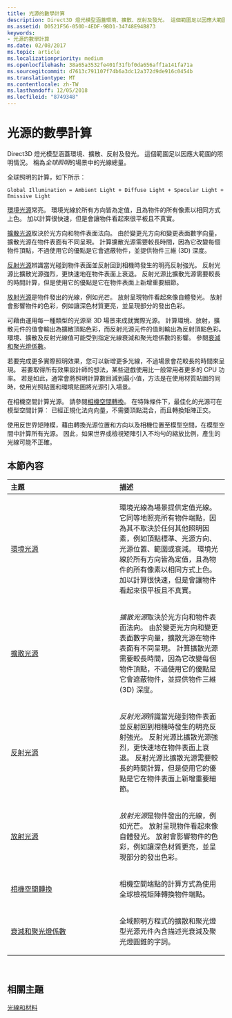 ```yaml
---
title: 光源的數學計算
description: Direct3D 燈光模型涵蓋環境、擴散、反射及發光。 這個範圍足以因應大範圍的照明情況。 稱為全球照明的場景中的光線總量。
ms.assetid: D0521F56-050D-4EDF-9BD1-34748E94B873
keywords:
- 光源的數學計算
ms.date: 02/08/2017
ms.topic: article
ms.localizationpriority: medium
ms.openlocfilehash: 38a65a3532fe401f31fbf0da656aff1a141fa71a
ms.sourcegitcommit: d7613c791107f74b6a3dc12a372d9de916c0454b
ms.translationtype: MT
ms.contentlocale: zh-TW
ms.lasthandoff: 12/05/2018
ms.locfileid: "8749348"
---
```

# <a name="mathematics-of-lighting"></a>光源的數學計算


Direct3D 燈光模型涵蓋環境、擴散、反射及發光。 這個範圍足以因應大範圍的照明情況。 稱為*全球照明*的場景中的光線總量。

全球照明的計算，如下所示︰

```
Global Illumination = Ambient Light + Diffuse Light + Specular Light + Emissive Light 
```

[環境光源](ambient-lighting.md)常亮。 環境光線於所有方向皆為定值，且為物件的所有像素以相同方式上色。 加以計算很快速，但是會讓物件看起來很平板且不真實。

[擴散光源](diffuse-lighting.md)取決於光方向和物件表面法向。 由於變更光方向和變更表面數字向量，擴散光源在物件表面有不同呈現。 計算擴散光源需要較長時間，因為它改變每個物件頂點，不過使用它的優點是它會遮蔽物件，並提供物件三維 (3D) 深度。

[反射光源](specular-lighting.md)辨識當光碰到物件表面並反射回到相機時發生的明亮反射強光。 反射光源比擴散光源強烈，更快速地在物件表面上衰退。 反射光源比擴散光源需要較長的時間計算，但是使用它的優點是它在物件表面上新增重要細節。

[放射光源](emissive-lighting.md)是物件發出的光線，例如光芒。 放射呈現物件看起來像自體發光。 放射會影響物件的色彩，例如讓深色材質更亮，並呈現部分的發出色彩。

可藉由運用每一種類型的光源至 3D 場景來成就實際光源。 計算環境、放射，擴散元件的值會輸出為擴散頂點色彩，而反射光源元件的值則輸出為反射頂點色彩。 環境、擴散及反射光線值可能受到指定光線衰減和聚光燈係數的影響。 參閱[衰減和聚光燈係數](attenuation-and-spotlight-factor.md)。

若要完成更多實際照明效果，您可以新增更多光線，不過場景會花較長的時間來呈現。 若要取得所有效果設計師的想法，某些遊戲使用比一般常用者更多的 CPU 功率。 若是如此，通常會將照明計算數目減到最小值，方法是在使用材質貼圖的同時，使用光照貼圖和環境貼圖將光源引入場景。

在相機空間計算光源。 請參閱[相機空間轉換](camera-space-transformations.md)。 在特殊條件下，最佳化的光源可在模型空間計算︰ 已經正規化法向向量，不需要頂點混合，而且轉換矩陣正交。

使用反世界矩陣模，藉由轉換光源位置和方向以及相機位置至模型空間，在模型空間中計算所有光源。 因此，如果世界或檢視矩陣引入不均勻的縮放比例，產生的光線可能不正確。

## <a name="span-idin-this-sectionspanin-this-section"></a><span id="in-this-section"></span>本節內容


<table>
<colgroup>
<col width="50%" />
<col width="50%" />
</colgroup>
<thead>
<tr class="header">
<th align="left">主題</th>
<th align="left">描述</th>
</tr>
</thead>
<tbody>
<tr class="odd">
<td align="left"><p><a href="ambient-lighting.md">環境光源</a></p></td>
<td align="left"><p>環境光線為場景提供定值光線。 它同等地照亮所有物件端點，因為其不取決於任何其他照明因素，例如頂點標準、光源方向、光源位置、範圍或衰減。 環境光線於所有方向皆為定值，且為物件的所有像素以相同方式上色。 加以計算很快速，但是會讓物件看起來很平板且不真實。</p></td>
</tr>
<tr class="even">
<td align="left"><p><a href="diffuse-lighting.md">擴散光源</a></p></td>
<td align="left"><p><em>擴散光源</em>取決於光方向和物件表面法向。 由於變更光方向和變更表面數字向量，擴散光源在物件表面有不同呈現。 計算擴散光源需要較長時間，因為它改變每個物件頂點，不過使用它的優點是它會遮蔽物件，並提供物件三維 (3D) 深度。</p></td>
</tr>
<tr class="odd">
<td align="left"><p><a href="specular-lighting.md">反射光源</a></p></td>
<td align="left"><p><em>反射光源</em>辨識當光碰到物件表面並反射回到相機時發生的明亮反射強光。 反射光源比擴散光源強烈，更快速地在物件表面上衰退。 反射光源比擴散光源需要較長的時間計算，但是使用它的優點是它在物件表面上新增重要細節。</p></td>
</tr>
<tr class="even">
<td align="left"><p><a href="emissive-lighting.md">放射光源</a></p></td>
<td align="left"><p><em>放射光源</em>是物件發出的光線，例如光芒。 放射呈現物件看起來像自體發光。 放射會影響物件的色彩，例如讓深色材質更亮，並呈現部分的發出色彩。</p></td>
</tr>
<tr class="odd">
<td align="left"><p><a href="camera-space-transformations.md">相機空間轉換</a></p></td>
<td align="left"><p>相機空間端點的計算方式為使用全球檢視矩陣轉換物件端點。</p></td>
</tr>
<tr class="even">
<td align="left"><p><a href="attenuation-and-spotlight-factor.md">衰減和聚光燈係數</a></p></td>
<td align="left"><p>全域照明方程式的擴散和聚光燈型光源元件內含描述光衰減及聚光燈圓錐的字詞。</p></td>
</tr>
</tbody>
</table>

 

## <a name="span-idrelated-topicsspanrelated-topics"></a><span id="related-topics"></span>相關主題


[光線和材料](lights-and-materials.md)

 

 




